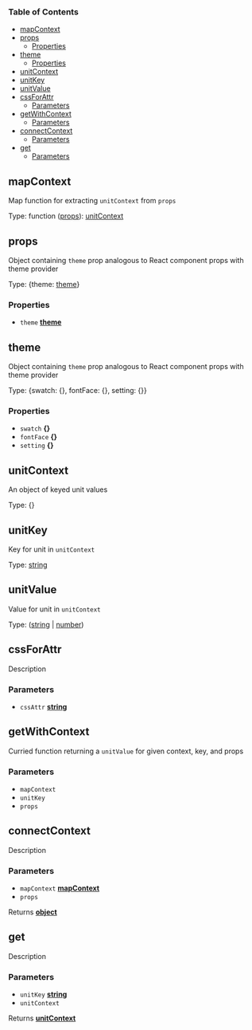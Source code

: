<!-- Generated by documentation.js. Update this documentation by updating the source code. -->

### Table of Contents

-   [mapContext][1]
-   [props][2]
    -   [Properties][3]
-   [theme][4]
    -   [Properties][5]
-   [unitContext][6]
-   [unitKey][7]
-   [unitValue][8]
-   [cssForAttr][9]
    -   [Parameters][10]
-   [getWithContext][11]
    -   [Parameters][12]
-   [connectContext][13]
    -   [Parameters][14]
-   [get][15]
    -   [Parameters][16]

## mapContext

Map function for extracting `unitContext` from `props`

Type: function ([props][17]): [unitContext][18]

## props

Object containing `theme` prop analogous to React component props with theme provider

Type: {theme: [theme][19]}

### Properties

-   `theme` **[theme][19]** 

## theme

Object containing `theme` prop analogous to React component props with theme provider

Type: {swatch: {}, fontFace: {}, setting: {}}

### Properties

-   `swatch` **{}** 
-   `fontFace` **{}** 
-   `setting` **{}** 

## unitContext

An object of keyed unit values

Type: {}

## unitKey

Key for unit in `unitContext`

Type: [string][20]

## unitValue

Value for unit in `unitContext`

Type: ([string][20] \| [number][21])

## cssForAttr

Description

### Parameters

-   `cssAttr` **[string][20]** 

## getWithContext

Curried function returning a `unitValue` for given context, key, and props

### Parameters

-   `mapContext`  
-   `unitKey`  
-   `props`  

## connectContext

Description

### Parameters

-   `mapContext` **[mapContext][22]** 
-   `props`  

Returns **[object][23]** 

## get

Description

### Parameters

-   `unitKey` **[string][20]** 
-   `unitContext`  

Returns **[unitContext][18]** 

[1]: #mapcontext

[2]: #props

[3]: #properties

[4]: #theme

[5]: #properties-1

[6]: #unitcontext

[7]: #unitkey

[8]: #unitvalue

[9]: #cssforattr

[10]: #parameters

[11]: #getwithcontext

[12]: #parameters-1

[13]: #connectcontext

[14]: #parameters-2

[15]: #get

[16]: #parameters-3

[17]: #props

[18]: #unitcontext

[19]: #theme

[20]: https://developer.mozilla.org/docs/Web/JavaScript/Reference/Global_Objects/String

[21]: https://developer.mozilla.org/docs/Web/JavaScript/Reference/Global_Objects/Number

[22]: #mapcontext

[23]: https://developer.mozilla.org/docs/Web/JavaScript/Reference/Global_Objects/Object
